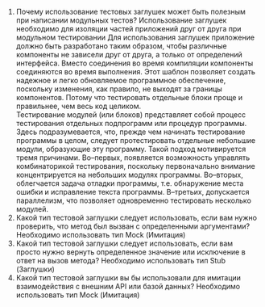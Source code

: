 1) Почему использование тестовых заглушек может быть полезным при написании модульных тестов?
Использование заглушек необходимо для изоляции частей приложений друг от друга при модульном тестировании
Для использования заглушек приложение должно быть разработано таким образом, чтобы различные компоненты не зависели 
друг от друга, а только от определений интерфейса. Вместо соединения во время компиляции компоненты соединяются 
во время выполнения. Этот шаблон позволяет создать надежное и легко обновляемое программное обеспечение, поскольку 
изменения, как правило, не выходят за границы компонентов.
Потому что тестировать отдельные блоки проще и правильнее, чем весь код целиком.   
Тестирование модулей (или блоков) представляет собой процесс тестирования отдельных подпрограмм или процедур 
программы. Здесь подразумевается, что, прежде чем начинать тестирование программы в целом, следует протестировать 
отдельные небольшие модули, образующие эту программу. Такой подход мотивируется тремя причинами. Во–первых, появляется 
возможность управлять комбинаторикой тестирования, поскольку первоначально внимание концентрируется на небольших 
модулях программы. Во–вторых, облегчается задача отладки программы, т.е. обнаружение места ошибки и исправление текста 
программы. В–третьих, допускается параллелизм, что позволяет одновременно тестировать несколько модулей.
2) Какой тип тестовой заглушки следует использовать, если вам нужно проверить, что метод был вызван с определенными 
аргументами?
Необходимо использовать тип Mock (Имитация)
3)  Какой тип тестовой заглушки следует использовать, если вам просто нужно вернуть определенное значение или 
исключение в ответ на вызов метода?
Необходимо использовать тип  Stub (Заглушки)
4)  Какой тип тестовой заглушки вы бы использовали для имитации  взаимодействия с внешним API или базой данных?
Необходимо использовать тип Mock (Имитация)